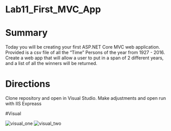 # Lab11_First_MVC_App

# Summary
Today you will be creating your first ASP.NET Core MVC web application. Provided is a csv file of all the “Time” Persons of the year from 1927 - 2016. Create a web app that will allow a user to put in a span of 2 different years, and a list of all the winners will be returned.

# Directions
Clone repository and open in Visual Studio. Make adjustments and open run with IIS Expreass

#Visual

![visual_one](https://user-images.githubusercontent.com/17580143/47396202-b73b4a00-d6de-11e8-8aee-061648119bfc.png)
![visual_two](https://user-images.githubusercontent.com/17580143/47396222-c9b58380-d6de-11e8-9f24-ca997697620e.png)
